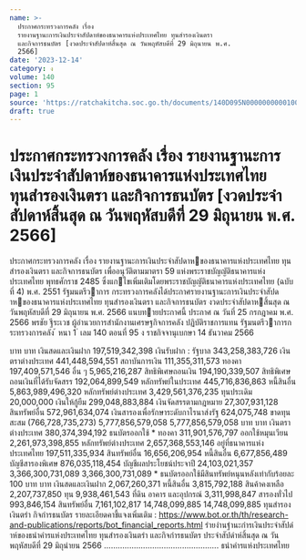 ```yaml
---
name: >-
  ประกาศกระทรวงการคลัง เรื่อง
  รายงานฐานะการเงินประจำสัปดาห์ของธนาคารแห่งประเทศไทย ทุนสำรองเงินตรา
  และกิจการธนบัตร [งวดประจำสัปดาห์สิ้นสุด ณ วันพฤหัสบดีที่ 29 มิถุนายน พ.ศ.
  2566]
date: '2023-12-14'
category: ง
volume: 140
section: 95
page: 1
source: 'https://ratchakitcha.soc.go.th/documents/140D095N0000000000100.pdf'
draft: true
---
```


# ประกาศกระทรวงการคลัง เรื่อง รายงานฐานะการเงินประจำสัปดาห์ของธนาคารแห่งประเทศไทย ทุนสำรองเงินตรา และกิจการธนบัตร [งวดประจำสัปดาห์สิ้นสุด ณ วันพฤหัสบดีที่ 29 มิถุนายน พ.ศ. 2566]

ประกาศกระทรวงการคลัง เรื่อง รายงานฐานะการเงินประจําสัปดาหของธนาคารแห่งประเทศไทย ทุนสํารองเงินตรา และกิจการธนบัตร เพื่ออนุวัติตามมาตรา 59 แห่งพระราชบัญญัติธนาคารแห่งประเทศไทย พุทธศักราช 2485 ซึ่งแกไขเพิ่มเติมโดยพระราชบัญญัติธนาคารแห่งประเทศไทย (ฉบับที่ 4) พ.ศ. 2551 รัฐมนตรีวาการ กระทรวงการคลังได้ประกาศรายงานฐานะการเงินประจําสัปดาหของธนาคารแห่งประเทศไทย ทุนสํารองเงินตรา และกิจการธนบัตร งวดประจําสัปดาหสิ้นสุด ณ วันพฤหัสบดีที่ 29 มิถุนายน พ.ศ. 2566 แนบทายประกาศนี้ ประกาศ ณ วันที่ 25 กรกฎาคม พ.ศ. 2566 พรชัย ฐีระเวช ผู้อํานวยการสํานักงานเศรษฐกิจการคลัง ปฏิบัติราชการแทน รัฐมนตรีวาการกระทรวงการคลัง ้ หนา 1 ่ เลม 140 ตอนที่ 95 ง ราชกิจจานุเบกษา 14 ธันวาคม 2566

บาท บาท เงินสดและเงินฝาก 197,519,342,398 เงินรับฝาก : รัฐบาล 343,258,383,726 เงินตราต่างประเทศ 441,448,594,551 สถาบันการเงิน 111,355,311,573 ทองคา 197,409,571,546 อื่น ๆ 5,965,216,287 สิทธิพิเศษถอนเงิน 194,190,339,507 สิทธิพิเศษถอนเงินที่ได้รับจัดสรร 192,064,899,549 หลักทรัพย์ในประเทศ 445,716,836,863 หนี้สินอื่น 5,863,989,496,320 หลักทรัพย์ต่างประเทศ 3,429,561,376,235 ทุนประเดิม 20,000,000 เงินให้กู้ยืม 299,048,883,884 เงินจัดสรรตามกฎหมาย 27,307,931,128 สินทรัพย์อื่น 572,961,634,074 เงินสารองเพื่อรักษาระดับกาไรนาส่งรัฐ 624,075,748 ขาดทุนสะสม (766,728,735,273) 5,777,856,579,058 5,777,856,579,058 บาท บาท เงินตราต่างประเทศ 380,374,394,192 ธนบัตรออกใช้ * ทองคา 311,901,576,797 ออกใช้หมุนเวียน 2,261,973,398,855 หลักทรัพย์ต่างประเทศ 2,657,368,553,146 อยู่ที่ธนาคารแห่งประเทศไทย 197,511,335,934 สินทรัพย์อื่น 16,656,206,954 หนี้สินอื่น 6,677,856,489 บัญชีสารองพิเศษ 876,035,118,454 บัญชีผลประโยชน์ประจาปี 24,103,021,357 3,366,300,731,089 3,366,300,731,089 * ธนบัตรออกใช้มีสินทรัพย์หนุนหลังเท่ากับร้อยละ 100 บาท บาท เงินสดและเงินฝาก 2,067,260,371 หนี้สินอื่น 3,815,792,188 สินค้าคงเหลือ 2,207,737,850 ทุน 9,938,461,543 ที่ดิน อาคาร และอุปกรณ์ 3,311,998,847 สารองทั่วไป 993,846,154 สินทรัพย์อื่น 7,161,102,817 14,748,099,885 14,748,099,885 ทุนสํารองเงินตรํา กิจกํารธนบัตร รายละเอียดคาชี้แจงเพิ่มเติม : https://www.bot.or.th/th/research-and-publications/reports/bot_financial_reports.html รํายงํานฐํานะกํารเงินประจําสัปดําห์ของธนําคํารแห่งประเทศไทย ทุนสํารองเงินตรํา และกิจกํารธนบัตร ประจําสัปดําห์สิ้นสุด ณ วันพฤหัสบดีที่ 29 มิถุนํายน 2566 .................................................. ธนําคํารแห่งประเทศไทย
